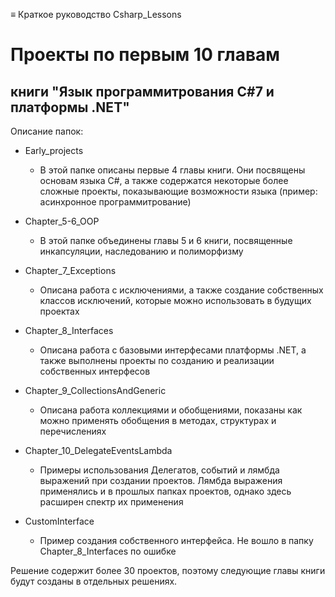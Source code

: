 ≡ Краткое руководство Csharp_Lessons

# Проекты по первым 10 главам 
## книги "Язык программитрования C#7 и платформы .NET"


Описание папок:

* Early_projects

	*	В этой папке описаны первые 4 главы книги. Они посвящены основам языка C#, а также содержатся некоторые более сложные проекты, показывающие возможности языка (пример: асинхронное программитрование)

* Chapter_5-6_OOP
	*	В этой папке объединены главы 5 и 6 книги, посвященные инкапсуляции, наследованию и полиморфизму 
* Chapter_7_Exceptions
	*	Описана работа с исключениями, а также создание собственных классов исключений, которые можно использовать в будущих проектах
*	Chapter_8_Interfaces
	*	Описана работа с базовыми интерфесами платформы  .NET, а также выполнены проекты по созданию и реализации собственных интерфесов

*	Chapter_9_CollectionsAndGeneric
	*	Описана работа коллекциями и обобщениями, показаны как можно применять обобщения в методах, структурах и перечислениях
*	Chapter_10_DelegateEventsLambda
	*	Примеры использования Делегатов, событий и лямбда выражений при создании проектов. Лямбда выражения применялись и в прошлых папках проектов, однако здесь расширен спектр их применения
* 	CustomInterface
	*	Пример создания собственного интерфейса. Не вошло в папку Chapter_8_Interfaces по ошибке

Решение содержит более 30 проектов, поэтому следующие главы книги будут созданы в отдельных решениях.


